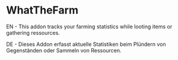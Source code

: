 # WhatTheFarm

EN - This addon tracks your farming statistics while looting items or gathering ressources.

DE - Dieses Addon erfasst aktuelle Statistiken beim Plündern von Gegenständen oder Sammeln von Ressourcen.
